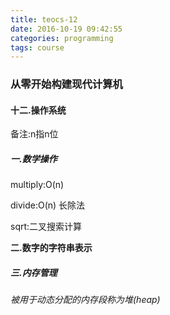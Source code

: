 ```yaml
---
title: teocs-12
date: 2016-10-19 09:42:55
categories: programming
tags: course
---
```


### 从零开始构建现代计算机

#### 十二.操作系统

备注:n指n位

##### 一.数学操作

multiply:O(n)

divide:O(n) 长除法

sqrt:二叉搜索计算

**二.数字的字符串表示**

##### 三.内存管理

###### 被用于动态分配的内存段称为堆(heap)

<!--more-->